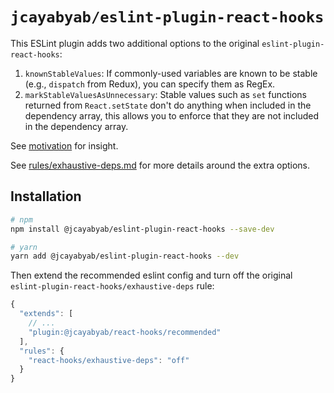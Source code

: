 # `jcayabyab/eslint-plugin-react-hooks`

This ESLint plugin adds two additional options to the original `eslint-plugin-react-hooks`:

1. `knownStableValues`: If commonly-used variables are known to be stable (e.g., `dispatch` from Redux), you can specify them as RegEx.
2. `markStableValuesAsUnnecessary`: Stable values such as `set` functions returned from `React.setState` don't do anything when included in the dependency array, this allows you to enforce that they are not included in the dependency array.

See [motivation](./MOTIVATION.md) for insight.

See [rules/exhaustive-deps.md](./docs/rules/exhaustive-deps.md) for more details around the extra options.

## Installation

```sh
# npm
npm install @jcayabyab/eslint-plugin-react-hooks --save-dev

# yarn
yarn add @jcayabyab/eslint-plugin-react-hooks --dev
```

Then extend the recommended eslint config and turn off the original `eslint-plugin-react-hooks/exhaustive-deps` rule:

```js
{
  "extends": [
    // ...
    "plugin:@jcayabyab/react-hooks/recommended"
  ],
  "rules": {
    "react-hooks/exhaustive-deps": "off"
  }
}
```
